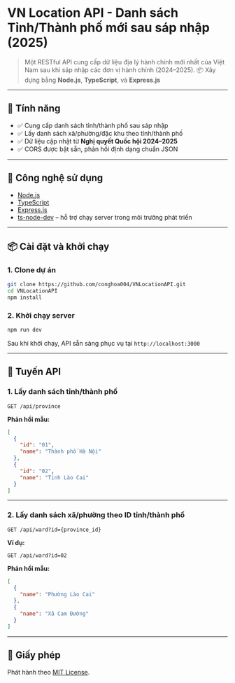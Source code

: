 # VN Location API - Danh sách Tỉnh/Thành phố mới sau sáp nhập (2025)

> Một RESTful API cung cấp dữ liệu địa lý hành chính mới nhất của Việt Nam sau khi sáp nhập các đơn vị hành chính (2024–2025).
> 📦 Xây dựng bằng **Node.js**, **TypeScript**, và **Express.js**

---

## 🚀 Tính năng

* ✅ Cung cấp danh sách tỉnh/thành phố sau sáp nhập
* ✅ Lấy danh sách xã/phường/đặc khu theo tỉnh/thành phố
* ✅ Dữ liệu cập nhật từ **Nghị quyết Quốc hội 2024–2025**
* ✅ CORS được bật sẵn, phản hồi định dạng chuẩn JSON

---

## 🧰 Công nghệ sử dụng

* [Node.js](https://nodejs.org/)
* [TypeScript](https://www.typescriptlang.org/)
* [Express.js](https://expressjs.com/)
* [ts-node-dev](https://github.com/wclr/ts-node-dev) – hỗ trợ chạy server trong môi trường phát triển

---

## 📦 Cài đặt và khởi chạy

### 1. Clone dự án

```bash
git clone https://github.com/conghoa004/VNLocationAPI.git
cd VNLocationAPI
npm install
```

### 2. Khởi chạy server

```bash
npm run dev
```

Sau khi khởi chạy, API sẵn sàng phục vụ tại `http://localhost:3000`

---

## 📰 Tuyến API

### 1. Lấy danh sách tỉnh/thành phố

```
GET /api/province
```

**Phản hồi mẫu:**

```json
[
  {
    "id": "01",
    "name": "Thành phố Hà Nội"
  },
  {
    "id": "02",
    "name": "Tỉnh Lào Cai"
  }
]
```

---

### 2. Lấy danh sách xã/phường theo ID tỉnh/thành phố

```
GET /api/ward?id={province_id}
```

**Ví dụ:**

```
GET /api/ward?id=02
```

**Phản hồi mẫu:**

```json
[
  {
    "name": "Phường Lào Cai"
  },
  {
    "name": "Xã Cam Đường"
  }
]
```

---

## 📄 Giấy phép

Phát hành theo [MIT License](LICENSE).
